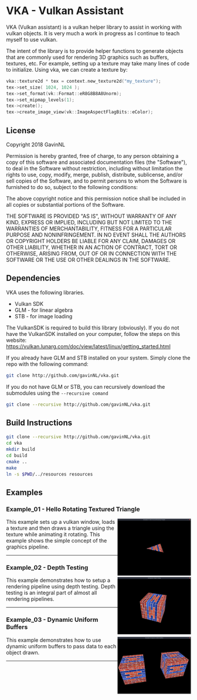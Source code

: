 # VKA - Vulkan Assistant


VKA (Vulkan assistant) is a vulkan helper library to assist in working with
vulkan objects. It is very much a work in progress as I continue to teach myself
to use vulkan.

The intent of the library is to provide helper functions to generate objects
that are commonly used for rendering 3D graphics such as buffers, textures,
etc.  For example, setting up a texture may take many lines of code to
initialize. Using vka, we can create a texture by:

```C++
vka::texture2d * tex = context.new_texture2d("my_texture");
tex->set_size( 1024, 1024 );
tex->set_format(vk::Format::eR8G8B8A8Unorm);
tex->set_mipmap_levels(1);
tex->create();
tex->create_image_view(vk::ImageAspectFlagBits::eColor);
```

## License

Copyright 2018 GavinNL

Permission is hereby granted, free of charge, to any person obtaining a copy of
this software and associated documentation files (the "Software"), to deal in
the Software without restriction, including without limitation the rights to
use, copy, modify, merge, publish, distribute, sublicense, and/or sell copies of
the Software, and to permit persons to whom the Software is furnished to do so,
subject to the following conditions:

The above copyright notice and this permission notice shall be included in all
copies or substantial portions of the Software.

THE SOFTWARE IS PROVIDED "AS IS", WITHOUT WARRANTY OF ANY KIND, EXPRESS OR
IMPLIED, INCLUDING BUT NOT LIMITED TO THE WARRANTIES OF MERCHANTABILITY, FITNESS
FOR A PARTICULAR PURPOSE AND NONINFRINGEMENT. IN NO EVENT SHALL THE AUTHORS OR
COPYRIGHT HOLDERS BE LIABLE FOR ANY CLAIM, DAMAGES OR OTHER LIABILITY, WHETHER
IN AN ACTION OF CONTRACT, TORT OR OTHERWISE, ARISING FROM, OUT OF OR IN
CONNECTION WITH THE SOFTWARE OR THE USE OR OTHER DEALINGS IN THE SOFTWARE.


## Dependencies

VKA uses the following libraries.
 * Vulkan SDK
 * GLM - for linear algebra
 * STB - for image loading

The VulkanSDK is required to build this library (obviously). If you do not have
the VulkanSDK installed on your computer, follow the steps on this website:
https://vulkan.lunarg.com/doc/view/latest/linux/getting_started.html

If you already have GLM and STB installed on your system. Simply clone the
repo with the following command:

```bash
git clone http://github.com/gavinNL/vka.git
```

If you do not have GLM or STB, you can recursively download the submodules
using the ```--recursive comand```

```bash
git clone --recursive http://github.com/gavinNL/vka.git
```

## Build Instructions

```bash
git clone --recursive http://github.com/gavinNL/vka.git
cd vka
mkdir build
cd build
cmake ..
make
ln -s $PWD/../resources resources
```

## Examples

### Example_01 - Hello Rotating Textured Triangle

<img align="right" width="200"  src="docs/images/example_01.jpeg">

This example sets up a vulkan window, loads a texture and then draws a triangle
using the texture while animating it rotating. This example shows the simple
concept of the graphics pipeline.

---

### Example_02 - Depth Testing

<img align="right" width="200"  src="docs/images/example_02.jpeg">

This example demonstrates how to setup a rendering pipeline using depth
testing. Depth testing is an integral part of almost all rendering pipelines.

---

### Example_03 - Dynamic Uniform Buffers

<img align="right" width="200"  src="docs/images/example_03.jpeg">

This example demonstrates how to use dynamic uniform buffers to pass data to
each object drawn.

---
